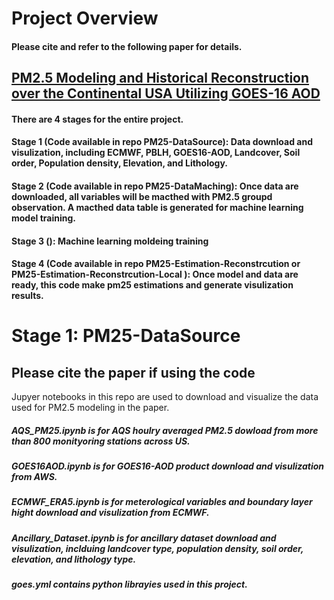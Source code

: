 
# Project Overview 
#### Please cite and refer to the following paper for details.
## [PM2.5 Modeling and Historical Reconstruction over the Continental USA Utilizing GOES-16 AOD](https://www.mdpi.com/2072-4292/13/23/4788)
#### There are 4 stages for the entire project.
#### Stage 1 (Code available in repo PM25-DataSource): Data download and visulization, including ECMWF, PBLH, GOES16-AOD, Landcover, Soil order, Population density, Elevation, and Lithology.
#### Stage 2 (Code available in repo PM25-DataMaching): Once data are downloaded, all variables will be macthed with PM2.5 groupd observation. A macthed data table is generated for machine learning model training.
#### Stage 3 (): Machine learning moldeing training
#### Stage 4 (Code available in repo PM25-Estimation-Reconstrcution or PM25-Estimation-Reconstrcution-Local ): Once model and data are ready, this code make pm25 estimations and generate visulization results.

# Stage 1: PM25-DataSource
## Please cite the paper if using the code
Jupyer notebooks in this repo are used to download and visualize the data used for PM2.5 modeling in the paper.
##### AQS_PM25.ipynb is for AQS houlry averaged PM2.5 dowload from more than 800 monityoring stations across US.
##### GOES16AOD.ipynb is for GOES16-AOD product download and visulization from AWS.
##### ECMWF_ERA5.ipynb is for meterological variables and boundary layer hight download and visulization from ECMWF.
##### Ancillary_Dataset.ipynb is for ancillary dataset download and visulization, inclduing landcover type, population density, soil order, elevation, and lithology type.
##### goes.yml contains python librayies used in this project.

